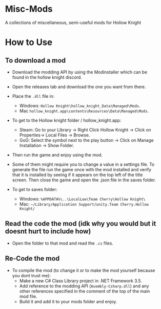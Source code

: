 # Misc-Mods
A collections of miscellaneous, semi-useful mods for Hollow Knight

# How to Use
## To download a mod 
- Download the modding API by using the Modinstaller which can be found in the hollow knight discord.
- Open the releases tab and download the one you want from there.
- Place the `.dll` file in: 
  - Windows: `Hollow Knight\hollow_knight_Data\Managed\Mods`.
  - Mac `hollow_knight.app\contents\Resources\Data\Managed\Mods`.
- To get to the Hollow knight folder / hollow_knight.app:
  - Steam: Go to your Library -> Right Click Hollow Knight -> Click on Properties-> Local Files -> Browse.
  - GoG: Select the symbol next to the play button -> Click on Manage Installation -> Show Folder.
- Then run the game and enjoy using the mod.

- Some of them might require you to change a value in a settings file. To generate the file run the game once with the mod installed and verify that it is installed by seeing if it appears on the top left of the title screen. Then close the game and open the .json file in the saves folder.
- To get to saves folder:
  - Windows: `%APPDATA%\..\LocalLow\Team Cherry\Hollow Knight\`
  - Mac: `~/Library/Application Support/unity.Team Cherry.Hollow Knight/`

## Read the code the mod (idk why you would but it doesnt hurt to include how)
- Open the folder to that mod and read the `.cs` files.
## Re-Code the mod
- To compile the mod (to change it or to make the mod yourself because you dont trust me):
  - Make a new C# Class Library project in .NET Framework 3.5.
  - Add reference to the modding API (`Asembly-Csharp.dll`) and any other references specified in the comment of the top of the main mod file.
  - Build it and add it to your mods folder and enjoy.
